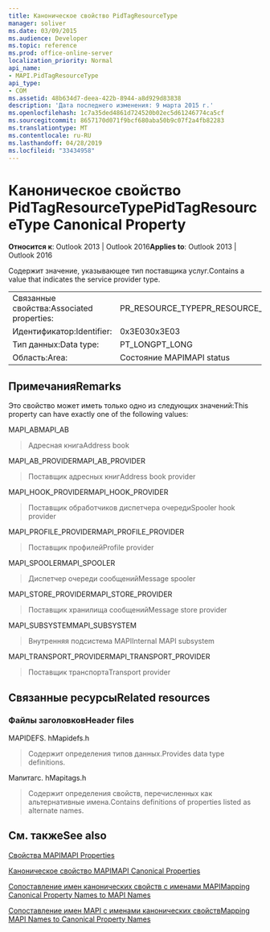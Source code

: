 ```yaml
---
title: Каноническое свойство PidTagResourceType
manager: soliver
ms.date: 03/09/2015
ms.audience: Developer
ms.topic: reference
ms.prod: office-online-server
localization_priority: Normal
api_name:
- MAPI.PidTagResourceType
api_type:
- COM
ms.assetid: 48b634d7-deea-422b-8944-a8d929d83838
description: 'Дата последнего изменения: 9 марта 2015 г.'
ms.openlocfilehash: 1c7a35ded4861d724520b02ec5d61246774ca5cf
ms.sourcegitcommit: 8657170d071f9bcf680aba50b9c07f2a4fb82283
ms.translationtype: MT
ms.contentlocale: ru-RU
ms.lasthandoff: 04/28/2019
ms.locfileid: "33434958"
---
```

# <a name="pidtagresourcetype-canonical-property"></a><span data-ttu-id="27eb9-103">Каноническое свойство PidTagResourceType</span><span class="sxs-lookup"><span data-stu-id="27eb9-103">PidTagResourceType Canonical Property</span></span>

  
  
<span data-ttu-id="27eb9-104">**Относится к**: Outlook 2013 | Outlook 2016</span><span class="sxs-lookup"><span data-stu-id="27eb9-104">**Applies to**: Outlook 2013 | Outlook 2016</span></span> 
  
<span data-ttu-id="27eb9-105">Содержит значение, указывающее тип поставщика услуг.</span><span class="sxs-lookup"><span data-stu-id="27eb9-105">Contains a value that indicates the service provider type.</span></span>
  
|||
|:-----|:-----|
|<span data-ttu-id="27eb9-106">Связанные свойства:</span><span class="sxs-lookup"><span data-stu-id="27eb9-106">Associated properties:</span></span>  <br/> |<span data-ttu-id="27eb9-107">PR_RESOURCE_TYPE</span><span class="sxs-lookup"><span data-stu-id="27eb9-107">PR_RESOURCE_TYPE</span></span>  <br/> |
|<span data-ttu-id="27eb9-108">Идентификатор:</span><span class="sxs-lookup"><span data-stu-id="27eb9-108">Identifier:</span></span>  <br/> |<span data-ttu-id="27eb9-109">0x3E03</span><span class="sxs-lookup"><span data-stu-id="27eb9-109">0x3E03</span></span>  <br/> |
|<span data-ttu-id="27eb9-110">Тип данных:</span><span class="sxs-lookup"><span data-stu-id="27eb9-110">Data type:</span></span>  <br/> |<span data-ttu-id="27eb9-111">PT_LONG</span><span class="sxs-lookup"><span data-stu-id="27eb9-111">PT_LONG</span></span>  <br/> |
|<span data-ttu-id="27eb9-112">Область:</span><span class="sxs-lookup"><span data-stu-id="27eb9-112">Area:</span></span>  <br/> |<span data-ttu-id="27eb9-113">Состояние MAPI</span><span class="sxs-lookup"><span data-stu-id="27eb9-113">MAPI status</span></span>  <br/> |
   
## <a name="remarks"></a><span data-ttu-id="27eb9-114">Примечания</span><span class="sxs-lookup"><span data-stu-id="27eb9-114">Remarks</span></span>

<span data-ttu-id="27eb9-115">Это свойство может иметь только одно из следующих значений:</span><span class="sxs-lookup"><span data-stu-id="27eb9-115">This property can have exactly one of the following values:</span></span>
  
<span data-ttu-id="27eb9-116">MAPI_AB</span><span class="sxs-lookup"><span data-stu-id="27eb9-116">MAPI_AB</span></span> 
  
> <span data-ttu-id="27eb9-117">Адресная книга</span><span class="sxs-lookup"><span data-stu-id="27eb9-117">Address book</span></span>
    
<span data-ttu-id="27eb9-118">MAPI_AB_PROVIDER</span><span class="sxs-lookup"><span data-stu-id="27eb9-118">MAPI_AB_PROVIDER</span></span> 
  
> <span data-ttu-id="27eb9-119">Поставщик адресных книг</span><span class="sxs-lookup"><span data-stu-id="27eb9-119">Address book provider</span></span>
    
<span data-ttu-id="27eb9-120">MAPI_HOOK_PROVIDER</span><span class="sxs-lookup"><span data-stu-id="27eb9-120">MAPI_HOOK_PROVIDER</span></span> 
  
> <span data-ttu-id="27eb9-121">Поставщик обработчиков диспетчера очереди</span><span class="sxs-lookup"><span data-stu-id="27eb9-121">Spooler hook provider</span></span>
    
<span data-ttu-id="27eb9-122">MAPI_PROFILE_PROVIDER</span><span class="sxs-lookup"><span data-stu-id="27eb9-122">MAPI_PROFILE_PROVIDER</span></span> 
  
> <span data-ttu-id="27eb9-123">Поставщик профилей</span><span class="sxs-lookup"><span data-stu-id="27eb9-123">Profile provider</span></span>
    
<span data-ttu-id="27eb9-124">MAPI_SPOOLER</span><span class="sxs-lookup"><span data-stu-id="27eb9-124">MAPI_SPOOLER</span></span> 
  
> <span data-ttu-id="27eb9-125">Диспетчер очереди сообщений</span><span class="sxs-lookup"><span data-stu-id="27eb9-125">Message spooler</span></span>
    
<span data-ttu-id="27eb9-126">MAPI_STORE_PROVIDER</span><span class="sxs-lookup"><span data-stu-id="27eb9-126">MAPI_STORE_PROVIDER</span></span> 
  
> <span data-ttu-id="27eb9-127">Поставщик хранилища сообщений</span><span class="sxs-lookup"><span data-stu-id="27eb9-127">Message store provider</span></span>
    
<span data-ttu-id="27eb9-128">MAPI_SUBSYSTEM</span><span class="sxs-lookup"><span data-stu-id="27eb9-128">MAPI_SUBSYSTEM</span></span> 
  
> <span data-ttu-id="27eb9-129">Внутренняя подсистема MAPI</span><span class="sxs-lookup"><span data-stu-id="27eb9-129">Internal MAPI subsystem</span></span>
    
<span data-ttu-id="27eb9-130">MAPI_TRANSPORT_PROVIDER</span><span class="sxs-lookup"><span data-stu-id="27eb9-130">MAPI_TRANSPORT_PROVIDER</span></span> 
  
> <span data-ttu-id="27eb9-131">Поставщик транспорта</span><span class="sxs-lookup"><span data-stu-id="27eb9-131">Transport provider</span></span>
    
## <a name="related-resources"></a><span data-ttu-id="27eb9-132">Связанные ресурсы</span><span class="sxs-lookup"><span data-stu-id="27eb9-132">Related resources</span></span>

### <a name="header-files"></a><span data-ttu-id="27eb9-133">Файлы заголовков</span><span class="sxs-lookup"><span data-stu-id="27eb9-133">Header files</span></span>

<span data-ttu-id="27eb9-134">MAPIDEFS. h</span><span class="sxs-lookup"><span data-stu-id="27eb9-134">Mapidefs.h</span></span>
  
> <span data-ttu-id="27eb9-135">Содержит определения типов данных.</span><span class="sxs-lookup"><span data-stu-id="27eb9-135">Provides data type definitions.</span></span>
    
<span data-ttu-id="27eb9-136">Мапитагс. h</span><span class="sxs-lookup"><span data-stu-id="27eb9-136">Mapitags.h</span></span>
  
> <span data-ttu-id="27eb9-137">Содержит определения свойств, перечисленных как альтернативные имена.</span><span class="sxs-lookup"><span data-stu-id="27eb9-137">Contains definitions of properties listed as alternate names.</span></span>
    
## <a name="see-also"></a><span data-ttu-id="27eb9-138">См. также</span><span class="sxs-lookup"><span data-stu-id="27eb9-138">See also</span></span>



[<span data-ttu-id="27eb9-139">Свойства MAPI</span><span class="sxs-lookup"><span data-stu-id="27eb9-139">MAPI Properties</span></span>](mapi-properties.md)
  
[<span data-ttu-id="27eb9-140">Каноническое свойство MAPI</span><span class="sxs-lookup"><span data-stu-id="27eb9-140">MAPI Canonical Properties</span></span>](mapi-canonical-properties.md)
  
[<span data-ttu-id="27eb9-141">Сопоставление имен канонических свойств с именами MAPI</span><span class="sxs-lookup"><span data-stu-id="27eb9-141">Mapping Canonical Property Names to MAPI Names</span></span>](mapping-canonical-property-names-to-mapi-names.md)
  
[<span data-ttu-id="27eb9-142">Сопоставление имен MAPI с именами канонических свойств</span><span class="sxs-lookup"><span data-stu-id="27eb9-142">Mapping MAPI Names to Canonical Property Names</span></span>](mapping-mapi-names-to-canonical-property-names.md)

